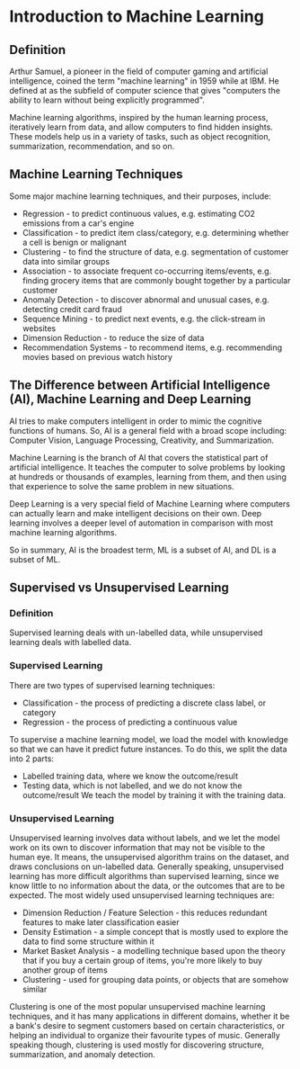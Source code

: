 # Introduction to Machine Learning

## Definition
Arthur Samuel, a pioneer in the field of computer gaming and artificial intelligence, coined the term "machine learning" in 1959 while at IBM. He defined at as the subfield of computer science that gives "computers the ability to learn without being explicitly programmed".

Machine learning algorithms, inspired by the human learning process, iteratively learn from data, and allow computers to find hidden insights. These models help us in a variety of tasks, such as object recognition, summarization, recommendation, and so on. 

## Machine Learning Techniques
Some major machine learning techniques, and their purposes, include:
- Regression - to predict continuous values, e.g. estimating CO2 emissions from a car's engine
- Classification - to predict item class/category, e.g. determining whether a cell is benign or malignant
- Clustering - to find the structure of data, e.g. segmentation of customer data into similar groups
- Association - to associate frequent co-occurring items/events, e.g. finding grocery items that are commonly bought together by a particular customer
- Anomaly Detection - to discover abnormal and unusual cases, e.g. detecting credit card fraud
- Sequence Mining - to predict next events, e.g. the click-stream in websites
- Dimension Reduction - to reduce the size of data
- Recommendation Systems - to recommend items, e.g. recommending movies based on previous watch history

## The Difference between Artificial Intelligence (AI), Machine Learning and Deep Learning
AI tries to make computers intelligent in order to mimic the cognitive functions of humans. So, AI is a general field with a broad scope including: Computer Vision, Language Processing, Creativity, and Summarization. 

Machine Learning is the branch of AI that covers the statistical part of artificial intelligence. It teaches the computer to solve problems by looking at hundreds or thousands of examples, learning from them, and then using that experience to solve the same problem in new situations.

Deep Learning is a very special field of Machine Learning where computers can actually learn and make intelligent decisions on their own. Deep learning involves a deeper level of automation in comparison with most machine learning algorithms.

So in summary, AI is the broadest term, ML is a subset of AI, and DL is a subset of ML.



## Supervised vs Unsupervised Learning

### Definition
Supervised learning deals with un-labelled data, while unsupervised learning deals with labelled data.


### Supervised Learning
There are two types of supervised learning techniques:
- Classification - the process of predicting a discrete class label, or category
- Regression - the process of predicting a continuous value

To supervise a machine learning model, we load the model with knowledge so that we can have it predict future instances. To do this, we split the data into 2 parts:
- Labelled training data, where we know the outcome/result
- Testing data, which is not labelled, and we do not know the outcome/result
We teach the model by training it with the training data.

### Unsupervised Learning
Unsupervised learning involves data without labels, and we let the model work on its own to discover information that may not be visible to the human eye. It means, the unsupervised algorithm trains on the dataset, and draws conclusions on un-labelled data. Generally speaking, unsupervised learning has more difficult algorithms than supervised learning, since we know little to no information about the data, or the outcomes that are to be expected. 
The most widely used unsupervised learning techniques are:
- Dimension Reduction / Feature Selection - this reduces redundant features to make later classification easier
- Density Estimation - a simple concept that is mostly used to explore the data to find some structure within it
- Market Basket Analysis - a modelling technique based upon the theory that if you buy a certain group of items, you're more likely to buy another group of items
- Clustering - used for grouping data points, or objects that are somehow similar

Clustering is one of the most popular unsupervised machine learning techniques, and it has many applications in different domains, whether it be a bank's desire to segment customers based on certain characteristics, or helping an individual to organize their favourite types of music. Generally speaking though, clustering is used mostly for discovering structure, summarization, and anomaly detection. 

